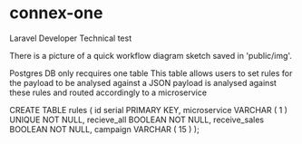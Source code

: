 # connex-one
 
Laravel Developer Technical test
 
There is a picture of a quick workflow diagram sketch saved in 'public/img'.

Postgres DB only recquires one table
This table allows users to set rules for the payload to be analysed against a JSON payload is analysed against these rules and routed accordingly to a microservice

CREATE TABLE rules (
      id serial PRIMARY KEY,
      microservice VARCHAR ( 1 ) UNIQUE NOT NULL,
      recieve_all BOOLEAN NOT NULL,
      receive_sales BOOLEAN NOT NULL,
      campaign VARCHAR ( 15 )
);

